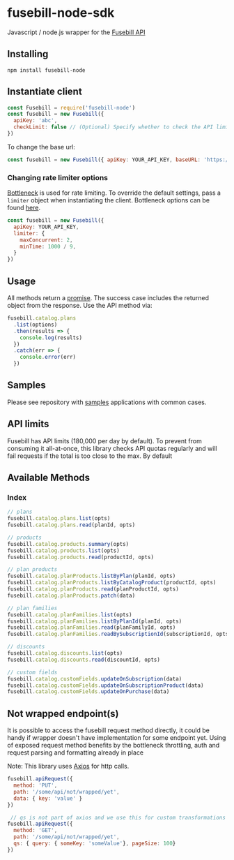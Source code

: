 # fusebill-node-sdk

Javascript / node.js wrapper for the [Fusebill API](https://developer.fusebill.com/reference#overview)


## Installing

```shell
npm install fusebill-node
```

## Instantiate client

```javascript
const Fusebill = require('fusebill-node')
const fusebill = new Fusebill({
  apiKey: 'abc',
  checkLimit: false // (Optional) Specify whether to check the API limit on each call. Default: true
})
```

To change the base url:

```javascript
const fusebill = new Fusebill({ apiKey: YOUR_API_KEY, baseURL: 'https://some-url' })
```

### Changing rate limiter options

[Bottleneck](https://github.com/SGrondin/bottleneck) is used for rate limiting. To override the default settings, pass a `limiter` object when instantiating the client. Bottleneck options can be found [here](https://github.com/SGrondin/bottleneck#constructor).

```javascript
const fusebill = new Fusebill({
  apiKey: YOUR_API_KEY,
  limiter: {
    maxConcurrent: 2,
    minTime: 1000 / 9,
  }
})
```

## Usage

All methods return a [promise]. The success case includes the returned object
from the response. Use the API method via:

```javascript
fusebill.catalog.plans
  .list(options)
  .then(results => {
    console.log(results)
  })
  .catch(err => {
    console.error(err)
  })
```

[promise]: https://developer.mozilla.org/en-US/docs/Web/JavaScript/Reference/Global_Objects/Promise

## Samples

Please see repository with [samples] applications with common cases.

[samples]: https://github.com/someexampleshere

## API limits

Fusebill has API limits (180,000 per day by default). To
prevent from consuming it all-at-once, this library checks API quotas regularly
and will fail requests if the total is too close to the max. By default

## Available Methods

### Index

```javascript
// plans
fusebill.catalog.plans.list(opts)
fusebill.catalog.plans.read(planId, opts)

// products
fusebill.catalog.products.summary(opts)
fusebill.catalog.products.list(opts)
fusebill.catalog.products.read(productId, opts)

// plan products
fusebill.catalog.planProducts.listByPlan(planId, opts)
fusebill.catalog.planProducts.listByCatalogProduct(productId, opts)
fusebill.catalog.planProducts.read(planProductId, opts)
fusebill.catalog.planProducts.patch(data)

// plan families
fusebill.catalog.planFamilies.list(opts)
fusebill.catalog.planFamilies.listByPlanId(planId, opts)
fusebill.catalog.planFamilies.read(planFamilyId, opts)
fusebill.catalog.planFamilies.readBySubscriptionId(subscriptionId, opts)

// discounts
fusebill.catalog.discounts.list(opts)
fusebill.catalog.discounts.read(discountId, opts)

// custom fields
fusebill.catalog.customFields.updateOnSubscription(data)
fusebill.catalog.customFields.updateOnSubscriptionProduct(data)
fusebill.catalog.customFields.updateOnPurchase(data)
```

## Not wrapped endpoint(s)

It is possible to access the fusebill request method directly,
it could be handy if wrapper doesn't have implementation for some endpoint yet.
Using of exposed request method benefits by the bottleneck throttling, auth and request parsing and formatting already in place

Note: This library uses [Axios](https://www.npmjs.com/package/axios#axios-api) for http calls.

```javascript
fusebill.apiRequest({
  method: 'PUT',
  path: '/some/api/not/wrapped/yet',
  data: { key: 'value' }
})
```

```javascript
 // qs is not part of axios and we use this for custom transformations on query
fusebill.apiRequest({
  method: 'GET',
  path: '/some/api/not/wrapped/yet',
  qs: { query: { someKey: 'someValue'}, pageSize: 100}
})
```

